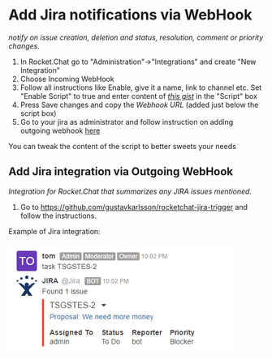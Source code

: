 # Add Jira notifications via WebHook

_notify on issue creation, deletion and status, resolution, comment or priority changes._

1. In Rocket.Chat go to "Administration"->"Integrations" and create "New Integration"
2. Choose Incoming WebHook
3. Follow all instructions like Enable, give it a name, link to channel etc. Set "Enable Script" to true and enter content of *[this gist](https://gist.github.com/malko/7b46696aa92d07736cc8ea9ed4041c68)* in the "Script" box
4. Press Save changes and copy the *Webhook URL* (added just below the script box)
5. Go to your jira as administrator and follow instruction on adding outgoing webhook [here](https://developer.atlassian.com/jiradev/jira-apis/webhooks#Webhooks-configureConfiguringawebhook)

You can tweak the content of the script to better sweets your needs

## Add Jira integration via Outgoing WebHook

_Integration for Rocket.Chat that summarizes any JIRA issues mentioned._

1. Go to <https://github.com/gustavkarlsson/rocketchat-jira-trigger> and follow the instructions.

Example of Jira integration:

![image](Jira-webhook.png)
